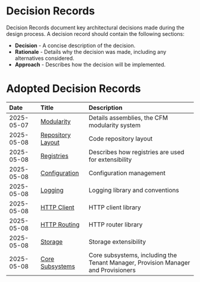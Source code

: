 # Decision Records

Decision Records document key architectural decisions made during the design process. A decision record should contain
the following sections:

* **Decision** - A concise description of the decision.
* **Rationale** - Details why the decision was made, including any alternatives considered.
* **Approach** - Describes how the decision will be implemented.

# Adopted Decision Records

| Date       | Title                                                   | Description                                                                       |
|:-----------|:--------------------------------------------------------|:----------------------------------------------------------------------------------|
| 2025-05-07 | [Modularity](2025-05-07-modularity/README.md)           | Details assemblies, the CFM modularity system                                     |
| 2025-05-08 | [Repository Layout](2025-05-08-01-repo-layout)          | Code repository layout                                                            |
| 2025-05-08 | [Registries](2025-05-08-02-registries/README.md)        | Describes how registries are used for extensibility                               |
| 2025-05-08 | [Configuration](2025-05-08-02-configuration/README.md)  | Configuration management                                                          |
| 2025-05-08 | [Logging](2025-05-08-04-logging/README.md)              | Logging library and conventions                                                   |
| 2025-05-08 | [HTTP Client](2025-05-08-05-http-client/README.md)      | HTTP client library                                                               |
| 2025-05-08 | [HTTP Routing](2025-05-08-06-routing/README.md)         | HTTP router library                                                               |
| 2025-05-08 | [Storage](2025-05-08-07-storage/README.md)              | Storage extensibility                                                             |
| 2025-05-08 | [Core Subsystems](2025-05-09-core-subsystems/README.md) | Core subsystems, including the Tenant Manager, Provision Manager and Provisioners |

